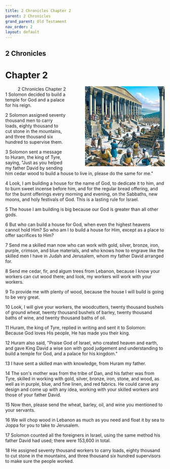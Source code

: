 ```yaml
---
title: 2 Chronicles Chapter 2
parent: 2 Chronicles
grand_parent: Old Testament
nav_order: 2
layout: default
---
```


## 2 Chronicles

# Chapter 2

<div style="clear: both; text-align: right;">
    <img src="/assets/Image/2 Chronicles/500/2.jpg" alt="2 Chronicles Chapter 2" class="chapter-image" style="max-width: 50%; height: auto; float: right; margin: 0 0 10px 10px; padding-left: 10%;">
    <figcaption style="font-size: 14px;">2 Chronicles Chapter 2</figcaption>
</div>
1 Solomon decided to build a temple for God and a palace for his reign.

2 Solomon assigned seventy thousand men to carry loads, eighty thousand to cut stone in the mountains, and three thousand six hundred to supervise them.

3 Solomon sent a message to Huram, the king of Tyre, saying, "Just as you helped my father David by sending him cedar wood to build a house to live in, please do the same for me."

4 Look, I am building a house for the name of God, to dedicate it to him, and to burn sweet incense before him, and for the regular bread offering, and for the burnt offerings every morning and evening, on the Sabbaths, new moons, and holy festivals of God. This is a lasting rule for Israel.

5 The house I am building is big because our God is greater than all other gods.

6 But who can build a house for God, when even the highest heavens cannot hold Him? So who am I to build a house for Him, except as a place to offer sacrifices to Him?

7 Send me a skilled man now who can work with gold, silver, bronze, iron, purple, crimson, and blue materials, and who knows how to engrave like the skilled men I have in Judah and Jerusalem, whom my father David arranged for.

8 Send me cedar, fir, and algum trees from Lebanon, because I know your workers can cut wood there; and look, my workers will work with your workers.

9 To provide me with plenty of wood, because the house I will build is going to be very great.

10 Look, I will give your workers, the woodcutters, twenty thousand bushels of ground wheat, twenty thousand bushels of barley, twenty thousand baths of wine, and twenty thousand baths of oil.

11 Huram, the king of Tyre, replied in writing and sent it to Solomon: Because God loves His people, He has made you their king.

12 Huram also said, "Praise God of Israel, who created heaven and earth, and gave King David a wise son with good judgement and understanding to build a temple for God, and a palace for his kingdom."

13 I have sent a skilled man with knowledge, from Huram my father.

14 The son's mother was from the tribe of Dan, and his father was from Tyre, skilled in working with gold, silver, bronze, iron, stone, and wood, as well as in purple, blue, and fine linen, and red fabrics. He could carve any design and come up with any idea, working with your skilled workers and those of your father David.

15 Now then, please send the wheat, barley, oil, and wine you mentioned to your servants.

16 We will chop wood in Lebanon as much as you need and float it by sea to Joppa for you to take to Jerusalem.

17 Solomon counted all the foreigners in Israel, using the same method his father David had used; there were 153,600 in total.

18 He assigned seventy thousand workers to carry loads, eighty thousand to cut stone in the mountains, and three thousand six hundred supervisors to make sure the people worked.


